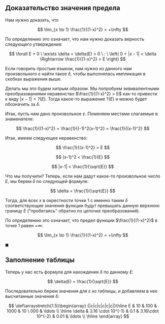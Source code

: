 ## Доказательство значения предела

Нам нужно доказать, что

$$ \lim_{x \to 1} \frac{1}{(1-x)^2} = +\infty $$

По определению это означает, что нам нужно доказать верность следующего утверждения:

$$ \forall E > 0 \ \exists \delta = \delta(E) > 0 \ : \ \left( 0 < |x - 1| < \delta \Rightarrow \frac{1}{(1-x)^2} > E \right) $$

Если говорить простым языком, нам нужно из данного нам произвольного $\varepsilon$ найти такое $\delta$, чтобы выполнялась импликация в скобках выражения выше.

Делать мы это будем хитрым образом. Мы попробуем эквивалентными преобразованиями неравенство $\frac{1}{(1-x)^2} > E$ как-то привести к виду $|x-1| < \text{?}(E)$. Тогда какое-то выражение $\text{?}(E)$ и можно будет обозначить за $\delta$. 

Итак, пусть нам дано произвольное $\varepsilon$. Поменяем местами слагаемые в знаменателе:

$$ \frac{1}{(1-x)^2} = \frac{1}{(-1)^2(x-1)^2} = \frac{1}{(x-1)^2} $$

Итак, имеем следующее неравенство:

$$ \frac{1}{(x-1)^2} > E $$

$$ (x-1)^2 < \frac{1}{E} $$

$$ |x-1| < \frac{1}{\sqrt{E}} $$

Что мы получили? Теперь, если нам дадут какое-то произвольное число $E$, мы берем $\delta$ по следующей формуле:

$$ \delta = \frac{1}{\sqrt{E}} $$

Тогда, для всех $x$ в окрестности точки $1$ с именно таким $\delta$ соответствующие значения функции будут превышать данную верхнюю границу $E$ ("пробегаясь" обратно по цепочке преобразований).

По определению это означает, что предел функции $\frac{1}{(1-x)^2}$ в точке $1$ равен $+\infty$:

$$ \lim_{x \to 1} \frac{1}{(1-x)^2} = +\infty $$

$\blacksquare$

## Заполнение таблицы

Теперь у нас есть формула для нахождения $\delta$ по данному $E$:

$$ \delta(E) = \frac{1}{\sqrt{E}} $$

Последовательно берем значения для $\varepsilon$ из таблицы, и добавляем в нее высчитанные значения $\delta$:

$$ \def\arraystretch{1.5}\begin{array} {|c|c|c|c|c|c|}\hline E & 10 & 100 & 1000 & 10 \ 000 & \ldots \\ \hline \delta & 3.16 \cdot 10^{-1} & 0.1 & 3.16\cdot 10^{-2} & 0.01 & \ldots \\ \hline  \end{array} $$